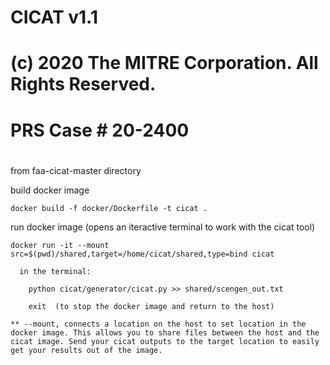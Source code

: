 # CICAT v1.1

# (c) 2020 The MITRE Corporation. All Rights Reserved. 
# PRS Case # 20-2400

#

from faa-cicat-master directory

  build docker image

    docker build -f docker/Dockerfile -t cicat .

  run docker image (opens an iteractive terminal to work with the cicat tool)

    docker run -it --mount src=$(pwd)/shared,target=/home/cicat/shared,type=bind cicat

      in the terminal:
      
        python cicat/generator/cicat.py >> shared/scengen_out.txt

        exit  (to stop the docker image and return to the host)

    ** --mount, connects a location on the host to set location in the docker image. This allows you to share files between the host and the cicat image. Send your cicat outputs to the target location to easily get your results out of the image.
